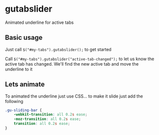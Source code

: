 gutabslider
===========

Animated underline for active tabs

## Basic usage

Just call `$("#my-tabs").gutabslider();` to get started

Call `$("#my-tabs").gutabslider("active-tab-changed");` to let us know the active tab has changed. We'll find the new active tab and move the underline to it

## Lets animate

To animated the underline just use CSS... to make it slide just add the following

```css
.gu-sliding-bar {
    -webkit-transition: all 0.2s ease;
    -moz-transition: all 0.2s ease;
    transition: all 0.2s ease;
}
```


